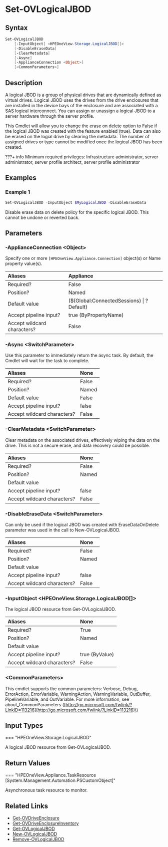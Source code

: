 ﻿---
description: Modify a logical JBOD resource.
---

# Set-OVLogicalJBOD

## Syntax

```powershell
Set-OVLogicalJBOD
    [-InputObject] <HPEOneView.Storage.LogicalJBOD[]>
    [-DisableEraseData]
    [-ClearMetadata]
    [-Async]
    [-ApplianceConnection <Object>]
    [<CommonParameters>]
```

## Description

A logical JBOD is a group of physical drives that are dynamically defined as virtual drives. Logical JBOD uses the drives from the drive enclosures that are installed in the device bays of the enclosure and are associated with a SAS logical interconnect. You can assign or unassign a logical JBOD to a server hardware through the server profile.

This Cmdlet will allow you to change the erase on delete option to False if the logical JBOD was created with the feature enabled (true).  Data can also be erased on the logial drive by clearing the metadata.  The number of assigned drives or type cannot be modified once the logical JBOD has been created.

???+ info
    Minimum required privileges: Infrastructure administrator, server administrator, server profile architect, server profile administrator
    

## Examples

###  Example 1 

```powershell
Set-OVLogicalJBOD -InputObject $MyLogicalJBOD -DisableEraseData
```

Disable erase data on delete policy for the specific logical JBOD.  This cannot be undone or reverted back.

## Parameters

### -ApplianceConnection &lt;Object&gt;

Specify one or more `[HPEOneView.Appliance.Connection]` object(s) or Name property value(s).

| Aliases | Appliance |
| :--- | :--- |
| Required? | False |
| Position? | Named |
| Default value | (${Global:ConnectedSessions} &vert; ? Default) |
| Accept pipeline input? | true (ByPropertyName) |
| Accept wildcard characters? | False |

### -Async &lt;SwitchParameter&gt;

Use this parameter to immediately return the async task.  By default, the Cmdlet will wait for the task to complete.

| Aliases | None |
| :--- | :--- |
| Required? | False |
| Position? | Named |
| Default value | False |
| Accept pipeline input? | false |
| Accept wildcard characters? | False |

### -ClearMetadata &lt;SwitchParameter&gt;

Clear metadata on the associated drives, effectively wiping the data on the drive.  This is not a secure erase, and data recovery could be possible.

| Aliases | None |
| :--- | :--- |
| Required? | False |
| Position? | Named |
| Default value |  |
| Accept pipeline input? | false |
| Accept wildcard characters? | False |

### -DisableEraseData &lt;SwitchParameter&gt;

Can only be used if the logical JBOD was created with EraseDataOnDelete parameter was used in the call to New-OVLogicalJBOD.

| Aliases | None |
| :--- | :--- |
| Required? | False |
| Position? | Named |
| Default value |  |
| Accept pipeline input? | false |
| Accept wildcard characters? | False |

### -InputObject &lt;HPEOneView.Storage.LogicalJBOD[]&gt;

The logical JBOD resource from Get-OVLogicalJBOD.

| Aliases | None |
| :--- | :--- |
| Required? | True |
| Position? | Named |
| Default value |  |
| Accept pipeline input? | true (ByValue) |
| Accept wildcard characters? | False |

### &lt;CommonParameters&gt;

This cmdlet supports the common parameters: Verbose, Debug, ErrorAction, ErrorVariable, WarningAction, WarningVariable, OutBuffer, PipelineVariable, and OutVariable. For more information, see about\_CommonParameters \([http://go.microsoft.com/fwlink/?LinkID=113216](http://go.microsoft.com/fwlink/?LinkID=113216)\)

## Input Types

=== "HPEOneView.Storage.LogicalJBOD"
 
A logical JBOD resource from Get-OVLogicalJBOD.
 

## Return Values

=== "HPEOneView.Appliance.TaskResource [System.Management.Automation.PSCustomObject]"
 
Asynchronous task resource to monitor.
 

## Related Links

* [Get-OVDriveEnclosure](get-ovdriveenclosure.md)
* [Get-OVDriveEnclosureInventory](get-ovdriveenclosureinventory.md)
* [Get-OVLogicalJBOD](get-ovlogicaljbod.md)
* [New-OVLogicalJBOD](new-ovlogicaljbod.md)
* [Remove-OVLogicalJBOD](remove-ovlogicaljbod.md)
